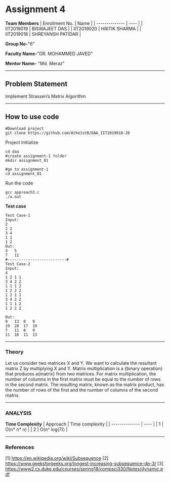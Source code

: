# Assignment 4


**Team Members**
|   Enrollment No.  |   Name   |
|   --------------  |   ----   |
|    IIT2019019  |   BISWAJEET DAS |
|    IIT2019020  |   HRITIK SHARMA | 
|    IIT2019018  |   SHREYANSH PATIDAR |

**Group No-**"6"

**Faculty Name-**"DR. MOHAMMED JAVED"

**Mentor Name-** "Md. Meraz"

---
## Problem Statement
Implement Strassen’s Matrix Algorithm

---
## How to use code
```
#Download project
git clone https://github.com/Athe1stB/DAA_IIT2019018-20 
```
Project Initialize
```
cd daa
#create assignment-1 folder
mkdir assignment_01

#go to assignment-1
cd assignment_01
```
Run the code
```
gcc approach3.c
./a.out
```
**Test case**
```
Test Case-1
Input:
2
1 2
3 4
1 1
1 2
Out:
3	5	
7	11	
#--------------------------#
Test Case-2
Input:
4
1 2 1 1
3 4 2 2
1 1 1 2
1 2 2 2
1 2 1 1
3 4 2 2
1 1 1 2
1 2 2 2

Out:
9   13  8   9	
19  28  17  19	
7   11  8   9	
11  16  11  13	

```
---

### Theory
Let us consider two matrices X and Y. We want to calculate the resultant matrix Z by multiplying X and Y. Matrix multiplication is a {binary operation} that produces a{matrix} from two matrices. 
For matrix multiplication, the number of columns in the first matrix must be equal to the number of rows in the second matrix. The resulting matrix, known as the matrix product, has the number of rows of the first and the number of columns of the second matrix.

---

### ANALYSIS

**Time Complexity**
|   Approach  |   Time complexity   |
|   --------------  |   ----   |
|    1  |   O(n* n* n) |
|    2  |   O(n^ log(7)) | 

---

### References
[1] https://en.wikipedia.org/wiki/Subsequence
[2] https://www.geeksforgeeks.org/longest-increasing-subsequence-dp-3/
[3] https://www2.cs.duke.edu/courses/spring18/compsci330/Notes/dynamic.pdf


